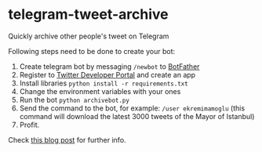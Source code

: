 # telegram-tweet-archive
Quickly archive other people's tweet on Telegram

Following steps need to be done to create your bot:

1. Create telegram bot by messaging ```/newbot``` to [BotFather](https://t.me/botfather)
2. Register to [Twitter Developer Portal](https://developer.twitter.com/en/apps) and create an app
3. Install libraries ```python install -r requirements.txt```
4. Change the environment variables with your ones
5. Run the bot ```python archivebot.py```
6. Send the command to the bot, for example: ```/user ekremimamoglu``` (this command will download the latest 3000 tweets of the Mayor of Istanbul)
7. Profit.

Check [this blog post](https://projects.gokhanarkan.com/2020/06/21/quick-archive-someones-tweets) for further info.